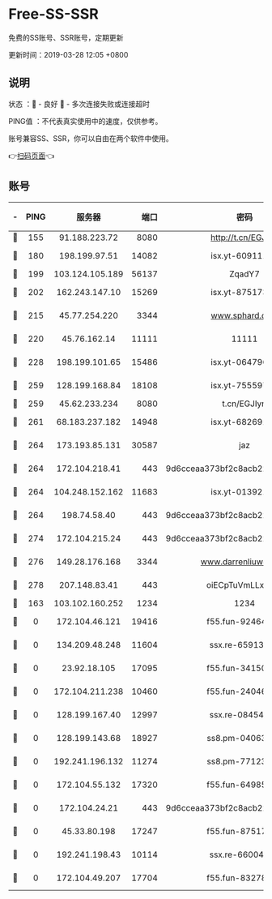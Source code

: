 # Free-SS-SSR

免费的SS账号、SSR账号，定期更新

更新时间：2019-03-28 12:05 +0800

## 说明

状态     ：🙂 - 良好 🙁 - 多次连接失败或连接超时

PING值   ：不代表真实使用中的速度，仅供参考。

账号兼容SS、SSR，你可以自由在两个软件中使用。

👉[扫码页面](https://liesauer.github.io/Free-SS-SSR/)👈

## 账号

|-|PING|服务器|端口|密码|加密方式|区域|
|:----:|:----:|:-----:|-----:|:----:|:----:|:----:|
|🙂|155|91.188.223.72|8080|http://t.cn/EGJIyrl|rc4-md5|RU|
|🙂|180|198.199.97.51|14082|isx.yt-60911167|aes-256-cfb|US|
|🙂|199|103.124.105.189|56137|ZqadY7|chacha20|US|
|🙂|202|162.243.147.10|15269|isx.yt-87517333|aes-256-cfb|US|
|🙂|215|45.77.254.220|3344|www.sphard.com|aes-256-cfb|SG|
|🙂|220|45.76.162.14|11111|11111|aes-256-cfb|SG|
|🙂|228|198.199.101.65|15486|isx.yt-06479676|aes-256-cfb|US|
|🙂|259|128.199.168.84|18108|isx.yt-75559783|aes-256-cfb|SG|
|🙂|259|45.62.233.234|8080|t.cn/EGJIyrl|rc4-md5|CA|
|🙂|261|68.183.237.182|14948|isx.yt-68269192|aes-256-cfb|SG|
|🙂|264|173.193.85.131|30587|jaz|aes-256-cfb|US|
|🙂|264|172.104.218.41|443|9d6cceaa373bf2c8acb22e60b6a58be6|aes-256-cfb|US|
|🙂|264|104.248.152.162|11683|isx.yt-01392151|aes-256-cfb|SG|
|🙂|264|198.74.58.40|443|9d6cceaa373bf2c8acb22e60b6a58be6|aes-256-cfb|US|
|🙂|274|172.104.215.24|443|9d6cceaa373bf2c8acb22e60b6a58be6|aes-256-cfb|US|
|🙂|276|149.28.176.168|3344|www.darrenliuwei.com|aes-256-cfb|AU|
|🙂|278|207.148.83.41|443|oiECpTuVmLLxk4Ts|aes-256-cfb|AU|
|🙂|163|103.102.160.252|1234|1234|rc4-md5|JP|
|🙁|0|172.104.46.121|19416|f55.fun-92464181|aes-256-cfb|SG|
|🙁|0|134.209.48.248|11604|ssx.re-65913354|aes-256-cfb|US|
|🙁|0|23.92.18.105|17095|f55.fun-34150095|aes-256-cfb|US|
|🙁|0|172.104.211.238|10460|f55.fun-24046186|aes-256-cfb|US|
|🙁|0|128.199.167.40|12997|ssx.re-08454589|aes-256-cfb|SG|
|🙁|0|128.199.143.68|18927|ss8.pm-04063806|aes-256-cfb|SG|
|🙁|0|192.241.196.132|11274|ss8.pm-77123125|aes-256-cfb|US|
|🙁|0|172.104.55.132|17320|f55.fun-64985586|aes-256-cfb|SG|
|🙁|0|172.104.24.21|443|9d6cceaa373bf2c8acb22e60b6a58be6|aes-256-cfb|US|
|🙁|0|45.33.80.198|17247|f55.fun-87517623|aes-256-cfb|US|
|🙁|0|192.241.198.43|10114|ssx.re-66004566|aes-256-cfb|US|
|🙁|0|172.104.49.207|17704|f55.fun-83278419|aes-256-cfb|SG|
